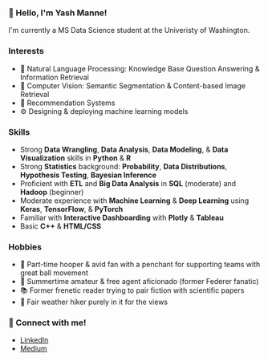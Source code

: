 ### 👋 Hello, I'm Yash Manne!

I'm currently a MS Data Science student at the Univeristy of Washington.

### Interests
* 📜 Natural Language Processing: Knowledge Base Question Answering & Information Retrieval
* 🙈 Computer Vision: Semantic Segmentation & Content-based Image Retrieval
* 💬 Recommendation Systems
* ⚙️ Designing & deploying machine learning models

### Skills
* Strong **Data Wrangling**, **Data Analysis**, **Data Modeling**, & **Data Visualization** skills in **Python** & **R**
* Strong **Statistics** background: **Probability**, **Data Distributions**, **Hypothesis Testing**, **Bayesian Inference**
* Proficient with **ETL** and **Big Data Analysis** in **SQL** (moderate) and **Hadoop** (beginner) 
* Moderate experience with **Machine Learning** & **Deep Learning** using **Keras**, **TensorFlow**, & **PyTorch**
* Familiar with **Interactive Dashboarding** with **Plotly** & **Tableau**
* Basic **C++** & **HTML/CSS**

### Hobbies
* 🏀 Part-time hooper & avid fan with a penchant for supporting teams with great ball movement
* 🎾 Summertime amateur & free agent aficionado (former Federer fanatic)
* 📚 Former frenetic reader trying to pair fiction with scientific papers
* 🌄 Fair weather hiker purely in it for the views

### 🤝 Connect with me!
* [LinkedIn](https://www.linkedin.com/in/yashwanth-manne/)
* [Medium](https://medium.com/@manneyas)

<!--
**yashmanne/yashmanne** is a ✨ _special_ ✨ repository because its `README.md` (this file) appears on your GitHub profile.

Here are some ideas to get you started:

- 🔭 I’m currently working on ...
- 🌱 I’m currently learning ...
- 👯 I’m looking to collaborate on ...
- 🤔 I’m looking for help with ...
- 💬 Ask me about ...
- 📫 How to reach me: ...
- 😄 Pronouns: ...
- ⚡ Fun fact: ...
-->
